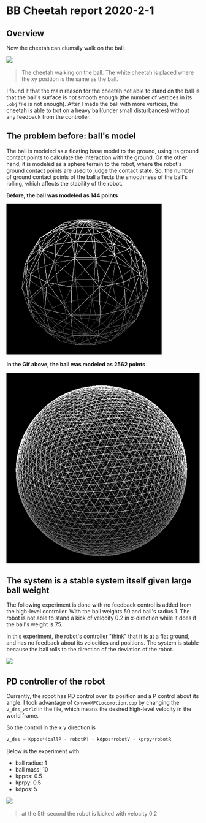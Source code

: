 # BB Cheetah report 2020-2-1

## Overview

Now the cheetah can clumsily walk on the ball.

![](./pics/2020-2-1Walking.gif)
> The cheetah walking on the ball. The white cheetah is placed where the xy position is the same as the ball.

I found it that the main reason for the cheetah not able to stand on the ball is that the ball's surface is not smooth enough (the number of vertices in its `.obj` file is not enough). After I made the ball with more vertices, the cheetah is able to trot on a heavy ball(under small disturbances) without any feedback from the controller.

## The problem before: ball's model

The ball is modeled as a floating base model to the ground, using its ground contact points to calculate the interaction with the ground. On the other hand, it is modeled as a sphere terrain to the robot, where the robot's ground contact points are used to judge the contact state. So, the number of ground contact points of the ball affects the smoothness of the ball's rolling, which affects the stability of the robot.

**Before, the ball was modeled as 144 points**

![](pics/2020-02-01-12-18-48.png)

**In the Gif above, the ball was modeled as 2562 points**

![](pics/2020-02-01-12-23-22.png)

## The system is a stable system itself given large ball weight

The following experiment is done with no feedback control is added from the high-level controller. With the ball weights 50 and ball's radius 1. The robot is not able to stand a kick of velocity 0.2 in x-direction while it does if the ball's weight is 75. 

In this experiment, the robot's controller "think" that it is at a flat ground, and has no feedback about its velocities and positions. The system is stable because the ball rolls to the direction of the deviation of the robot.

![](./pics/202021noctrl.gif)

## PD controller of the robot

Currently, the robot has PD control over its position and a P control about its angle. I took advantage of `ConvexMPCLocomotion.cpp` by changing the `v_des_world` in the file, which means the desired high-level velocity in the world frame.

So the control in the x y direction is 
```cpp
v_des = Kppos*(ballP - robotP) - kdpos*robotV - kprpy*robotR
```

Below is the experiment with:
- ball radius: 1
- ball mass: 10
- kppos: 0.5
- kprpy: 0.5
- kdpos: 5


![](pics/202021pdball.gif)
> at the 5th second the robot is kicked with velocity 0.2

